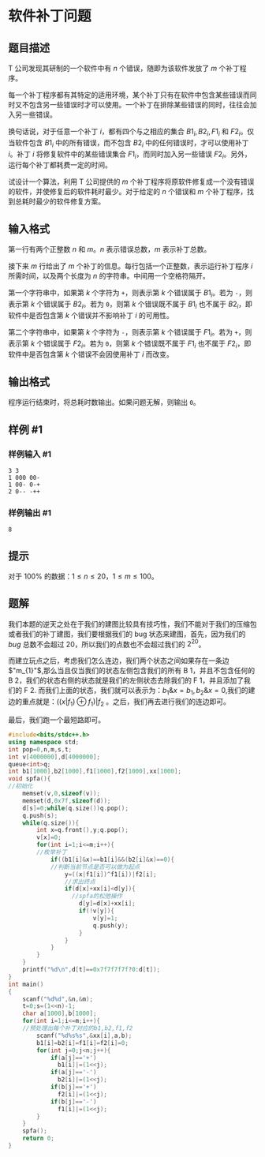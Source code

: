 # 软件补丁问题

## 题目描述

T 公司发现其研制的一个软件中有 $n$ 个错误，随即为该软件发放了 $m$ 个补丁程序。

每一个补丁程序都有其特定的适用环境，某个补丁只有在软件中包含某些错误而同时又不包含另一些错误时才可以使用。一个补丁在排除某些错误的同时，往往会加入另一些错误。

换句话说，对于任意一个补丁 $i$，都有四个与之相应的集合 $B1_i,B2_i,F1_i$ 和 $F2_i$。仅当软件包含 $B1_i$ 中的所有错误，而不包含 $B2_i$ 中的任何错误时，才可以使用补丁 $i$。补丁 $i$ 将修复软件中的某些错误集合 $F1_i$，而同时加入另一些错误 $F2_i$。另外，运行每个补丁都耗费一定的时间。

试设计一个算法，利用 T 公司提供的 $m$ 个补丁程序将原软件修复成一个没有错误的软件，并使修复后的软件耗时最少。对于给定的 $n$ 个错误和 $m$ 个补丁程序，找到总耗时最少的软件修复方案。

## 输入格式

第一行有两个正整数 $n$ 和 $m$。$n$ 表示错误总数，$m$ 表示补丁总数。

接下来 $m$ 行给出了 $m$ 个补丁的信息。每行包括一个正整数，表示运行补丁程序 $i$ 所需时间，以及两个长度为 $n$ 的字符串。中间用一个空格符隔开。

第一个字符串中，如果第 $k$ 个字符为 ```+```，则表示第 $k$ 个错误属于 $B1_i$。若为 ```-```，则表示第 $k$ 个错误属于 $B2_i$。若为 ```0```，则第 $k$ 个错误既不属于 $B1_i$ 也不属于 $B2_i$，即软件中是否包含第 $k$ 个错误并不影响补丁 $i$ 的可用性。

第二个字符串中，如果第 $k$ 个字符为 ```-```，则表示第 $k$ 个错误属于 $F1_i$。若为 ```+```，则表示第 $k$ 个错误属于 $F2_i$。若为 ```0```，则第 $k$ 个错误既不属于 $F1_i$ 也不属于 $F2_i$，即软件中是否包含第 $k$ 个错误不会因使用补丁 $i$ 而改变。

## 输出格式

程序运行结束时，将总耗时数输出。如果问题无解，则输出 `0`。

## 样例 #1

### 样例输入 #1

```
3 3
1 000 00-
1 00- 0-+
2 0-- -++
```

### 样例输出 #1

```
8
```

## 提示

对于 $100\%$ 的数据：$1\le n\le 20$，$1\le m\le 100$。

## 题解
我们本题的逆天之处在于我们的建图比较具有技巧性，我们不能对于我们的压缩包或者我们的补丁建图，我们要根据我们的 bug 状态来建图，首先，因为我们的 $bug$ 总数不会超过 20，所以我们的点数也不会超过我们的 $2^{20}$。

而建立玩点之后，考虑我们怎么连边，我们两个状态之间如果存在一条边 $"m_{1}"$,那么当且仅当我们的状态左侧包含我们的所有 B 1，并且不包含任何的 B 2，我们的状态右侧的状态就是我们的左侧状态去除我们的 F 1，并且添加了我们的 F 2. 而我们上面的状态，我们就可以表示为：$b_{1}\&x=b_{1},b_{2}\&x=0$,我们的建边的重点就是：$((x|f_{1})\oplus f_{1})|f_{2}$ 。之后，我们再去进行我们的连边即可。

最后，我们跑一个最短路即可。

```cpp
#include<bits/stdc++.h>
using namespace std;
int pop=0,n,m,s,t;
int v[4000000],d[4000000];
queue<int>q;
int b1[1000],b2[1000],f1[1000],f2[1000],xx[1000];
void spfa(){
//初始化
    memset(v,0,sizeof(v));
    memset(d,0x7f,sizeof(d));
    d[s]=0;while(q.size())q.pop();
    q.push(s);
    while(q.size()){
        int x=q.front(),y;q.pop();
        v[x]=0;
        for(int i=1;i<=m;i++){ 
        //枚举补丁
            if((b1[i]&x)==b1[i]&&(b2[i]&x)==0){
            //判断当前节点是否可以做为起点
            	y=((x|f1[i])^f1[i])|f2[i];
                //求出终点
                if(d[x]+xx[i]<d[y]){
                  //spfa的松弛操作
                	d[y]=d[x]+xx[i];
                	if(!v[y]){
                		v[y]=1;
                		q.push(y);
                    }
                }
            }
        }
    }
    printf("%d\n",d[t]==0x7f7f7f7f?0:d[t]);
}
int main()
{
    scanf("%d%d",&n,&m);
    t=0;s=(1<<n)-1;
    char a[1000],b[1000];
    for(int i=1;i<=m;i++){   
    //预处理出每个补丁对应的b1,b2,f1,f2
        scanf("%d%s%s",&xx[i],a,b);
        b1[i]=b2[i]=f1[i]=f2[i]=0;
        for(int j=0;j<n;j++){
            if(a[j]=='+')
              b1[i]|=(1<<j);
            if(a[j]=='-')
              b2[i]|=(1<<j);
            if(b[j]=='+')
              f2[i]|=(1<<j);
            if(b[j]=='-')
              f1[i]|=(1<<j);
        }
    }
    spfa();
    return 0;
}
```